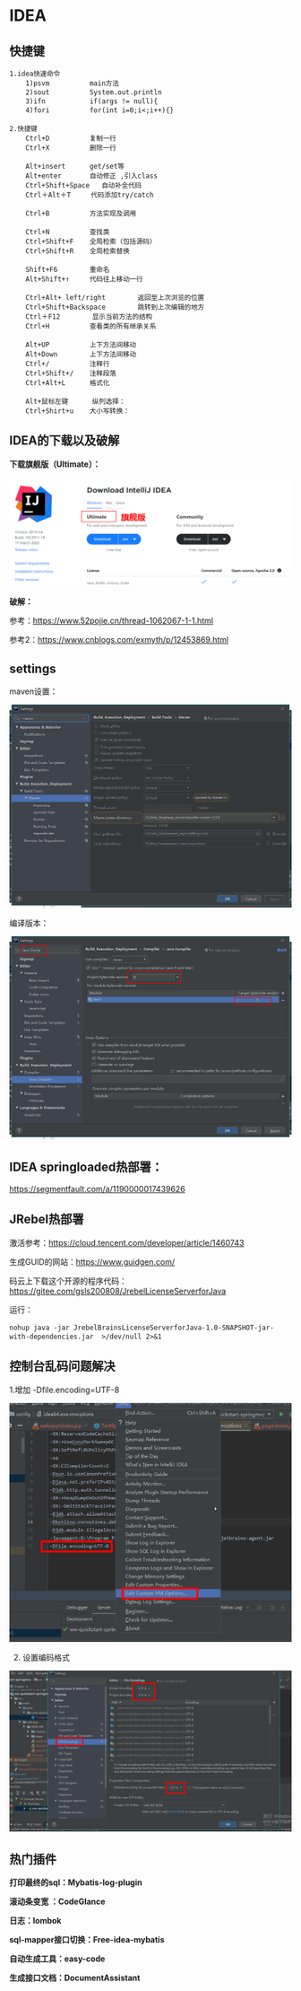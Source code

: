 # IDEA

## 快捷键

```
1.idea快速命令
	1)psvm			main方法
	2)sout          System.out.println
	3)ifn			if(args != null){
	4)fori			for(int i=0;i<;i++){}
	
2.快捷键
	Ctrl+D     		复制一行
	Ctrl+X     		删除一行
	
	Alt+insert  	get/set等
	Alt+enter		自动修正 ,引入class
	Ctrl+Shift+Space   自动补全代码
	Ctrl＋Alt＋T	   代码添加try/catch
	
	Ctrl+B		    方法实现及调用
	
	Ctrl+N			查找类
	Ctrl+Shift+F	全局检索（包括源码）
	Ctrl+Shift+R	全局检索替换
	
	Shift+F6 		重命名
	Alt+Shift+↑   	代码往上移动一行
	
	Ctrl+Alt+ left/right 		返回至上次浏览的位置
	Ctrl+Shift+Backspace     	跳转到上次编辑的地方
	Ctrl＋F12		显示当前方法的结构
	Ctrl+H   		查看类的所有继承关系
	
	Alt+UP			上下方法间移动
	Alt+Down		上下方法间移动
	Ctrl+/     		注释行
	Ctrl+Shift+/    注释段落
	Ctrl+Alt+L      格式化
	
	Alt+鼠标左键	  纵列选择：
	Ctrl+Shirt+u	大小写转换：
```



## IDEA的下载以及破解

**下载旗舰版（Ultimate）：**

![1586098329940](./idea.assets/1586098329940.png)

**破解：**

参考：https://www.52pojie.cn/thread-1062067-1-1.html

参考2：https://www.cnblogs.com/exmyth/p/12453869.html

## settings

maven设置：

![1586088305805](./idea.assets/1586088305805.png)



编译版本：

![1586097795008](./idea.assets/1586097795008.png)





## IDEA springloaded热部署：

https://segmentfault.com/a/1190000017439626

## JRebel热部署

激活参考：https://cloud.tencent.com/developer/article/1460743

生成GUID的网站：https://www.guidgen.com/

码云上下载这个开源的程序代码：https://gitee.com/gsls200808/JrebelLicenseServerforJava

运行：

```shell
nohup java -jar JrebelBrainsLicenseServerforJava-1.0-SNAPSHOT-jar-with-dependencies.jar  >/dev/null 2>&1
```



## 控制台乱码问题解决

1.增加 -Dfile.encoding=UTF-8

![1609253833251](./idea.assets/1609253833251.png)

2. 设置编码格式

![1609253891233](./idea.assets/1609253891233.png)





## 热门插件

**打印最终的sql：Mybatis-log-plugin**

**滚动条变宽 ：CodeGlance**

**日志：lombok**

**sql-mapper接口切换：Free-idea-mybatis**

**自动生成工具：easy-code**

**生成接口文档：DocumentAssistant**